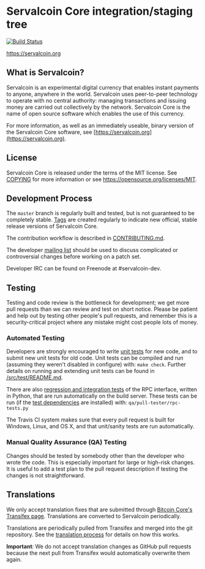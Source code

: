 Servalcoin Core integration/staging tree
=====================================

[![Build Status](https://travis-ci.org/servalcoin/servalcoin.svg?branch=master)](https://travis-ci.org/servalcoin/servalcoin)

https://servalcoin.org

What is Servalcoin?
----------------

Servalcoin is an experimental digital currency that enables instant payments to
anyone, anywhere in the world. Servalcoin uses peer-to-peer technology to operate
with no central authority: managing transactions and issuing money are carried
out collectively by the network. Servalcoin Core is the name of open source
software which enables the use of this currency.

For more information, as well as an immediately useable, binary version of
the Servalcoin Core software, see [https://servalcoin.org](https://servalcoin.org).

License
-------

Servalcoin Core is released under the terms of the MIT license. See [COPYING](COPYING) for more
information or see https://opensource.org/licenses/MIT.

Development Process
-------------------

The `master` branch is regularly built and tested, but is not guaranteed to be
completely stable. [Tags](https://github.com/servalcoin/servalcoin/tags) are created
regularly to indicate new official, stable release versions of Servalcoin Core.

The contribution workflow is described in [CONTRIBUTING.md](CONTRIBUTING.md).

The developer [mailing list](https://groups.google.com/forum/#!forum/servalcoin-dev)
should be used to discuss complicated or controversial changes before working
on a patch set.

Developer IRC can be found on Freenode at #servalcoin-dev.

Testing
-------

Testing and code review is the bottleneck for development; we get more pull
requests than we can review and test on short notice. Please be patient and help out by testing
other people's pull requests, and remember this is a security-critical project where any mistake might cost people
lots of money.

### Automated Testing

Developers are strongly encouraged to write [unit tests](src/test/README.md) for new code, and to
submit new unit tests for old code. Unit tests can be compiled and run
(assuming they weren't disabled in configure) with: `make check`. Further details on running
and extending unit tests can be found in [/src/test/README.md](/src/test/README.md).

There are also [regression and integration tests](/qa) of the RPC interface, written
in Python, that are run automatically on the build server.
These tests can be run (if the [test dependencies](/qa) are installed) with: `qa/pull-tester/rpc-tests.py`

The Travis CI system makes sure that every pull request is built for Windows, Linux, and OS X, and that unit/sanity tests are run automatically.

### Manual Quality Assurance (QA) Testing

Changes should be tested by somebody other than the developer who wrote the
code. This is especially important for large or high-risk changes. It is useful
to add a test plan to the pull request description if testing the changes is
not straightforward.

Translations
------------

We only accept translation fixes that are submitted through [Bitcoin Core's Transifex page](https://www.transifex.com/projects/p/bitcoin/).
Translations are converted to Servalcoin periodically.

Translations are periodically pulled from Transifex and merged into the git repository. See the
[translation process](doc/translation_process.md) for details on how this works.

**Important**: We do not accept translation changes as GitHub pull requests because the next
pull from Transifex would automatically overwrite them again.
